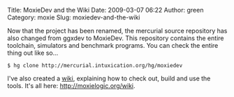 Title: MoxieDev and the Wiki
Date: 2009-03-07 06:22
Author: green
Category: moxie
Slug: moxiedev-and-the-wiki

Now that the project has been renamed, the mercurial source repository
has also changed from ggxdev to MoxieDev. This repository contains the
entire toolchain, simulators and benchmark programs. You can check the
entire thing out like so...

    $ hg clone http://mercurial.intuxication.org/hg/moxiedev

I've also created a [wik][][i][wik], explaining how to check out, build
and use the tools. It's all here: <http://moxielogic.org/wiki>.

  [wik]: http://moxielogic.org/wiki
